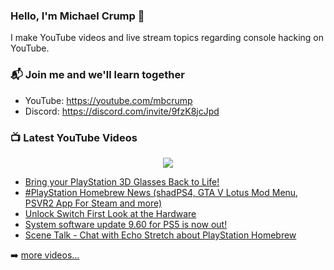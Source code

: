 ### Hello, I'm Michael Crump 👋

I make YouTube videos and live stream topics regarding console hacking on YouTube. 

### 📬 Join me and we'll learn together

- YouTube: https://youtube.com/mbcrump
- Discord: https://discord.com/invite/9fzK8jcJpd

### 📺 Latest YouTube Videos

<div align="center">

[<img src="https://img.shields.io/badge/-Subscribe-red?style=for-the-badge&logo=youtube&logoColor=white"/>](https://www.youtube.com/c/mbcrump?sub_confirmation=1)

</div>

<!-- YOUTUBE:START -->
- [Bring your PlayStation 3D Glasses Back to Life!](https://www.youtube.com/watch?v=uYrsFT3Hm_0)
- [#PlayStation Homebrew News &lpar;shadPS4, GTA V Lotus Mod Menu, PSVR2 App For Steam and more&rpar;](https://www.youtube.com/watch?v=rqdW4XKmmsM)
- [Unlock Switch First Look at the Hardware](https://www.youtube.com/watch?v=0Nh9uyEMqjo)
- [System software update 9.60 for PS5 is now out!](https://www.youtube.com/watch?v=-5rHDlVglko)
- [Scene Talk - Chat with Echo Stretch about PlayStation Homebrew](https://www.youtube.com/watch?v=vVrbupUrDhU)
<!-- YOUTUBE:END -->

➡️ [more videos...](https://youtube.com/mbcrump)

